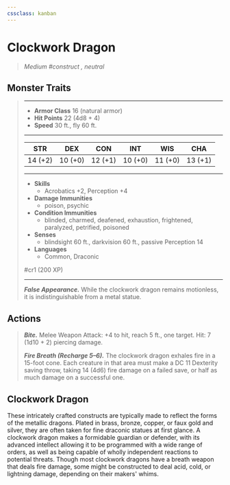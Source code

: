 ```yaml
---
cssclass: kanban
---
```


# Clockwork Dragon
>*Medium #construct , neutral*
## Monster Traits
>___
>- **Armor Class** 16 (natural armor)
>- **Hit Points** 22 (4d8 + 4)
>- **Speed** 30 ft., fly 60 ft.
>___
>|STR|DEX|CON|INT|WIS|CHA|
>|:---:|:---:|:---:|:---:|:---:|:---:|
>|14 (+2)|10 (+0)|12 (+1)|10 (+0)|11 (+0)|13 (+1)|
>___
>- **Skills**
>	 - Acrobatics +2, Perception +4
>- **Damage Immunities**
>	 - poison, psychic
>- **Condition Immunities**
>	 - blinded, charmed, deafened, exhaustion, frightened, paralyzed, petrified, poisoned
>- **Senses**
>	 - blindsight 60 ft., darkvision 60 ft., passive Perception 14
>- **Languages**
>	 - Common, Draconic
>
> #cr1 (200 XP)
>___
>***False Appearance.*** While the clockwork dragon remains motionless, it is indistinguishable from a metal statue.  
>
## Actions
>***Bite.*** Melee Weapon Attack: +4 to hit, reach 5 ft., one target. Hit: 7 (1d10 + 2) piercing damage.  
>
>***Fire Breath (Recharge 5–6).*** The clockwork dragon exhales fire in a 15-foot cone. Each creature in that area must make a DC 11 Dexterity saving throw, taking 14 (4d6) fire damage on a failed save, or half as much damage on a successful one.
## Clockwork Dragon
These intricately crafted constructs are typically made to reflect the forms of the metallic dragons. Plated in brass, bronze, copper, or faux gold and silver, they are often taken for fine draconic statues at first glance. A clockwork dragon makes a formidable guardian or defender, with its advanced intellect allowing it to be programmed with a wide range of orders, as well as being capable of wholly independent reactions to potential threats.
Though most clockwork dragons have a breath weapon that deals fire damage, some might be constructed to deal acid, cold, or lightning damage, depending on their makers' whims.